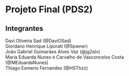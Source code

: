 # Projeto Final (PDS2)

## Integrantes
Davi Oliveira Sad (@DaviOSad)\
Giordano Henrique Liporati (@Spwner)\
João Gabriel Guimarães Alves Vaz (@jg2alv)\
Maria Eduarda Nunes e Carvalho de Vasconcelos Costa (@MEduardaNunes)\
Thiago Esmerio Fernandes (@HSThzz)

